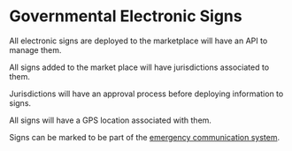 # Governmental Electronic Signs

All electronic signs are deployed to the marketplace will have an API to manage them.

All signs added to the market place will have jurisdictions associated to them.

Jurisdictions will have an approval process before deploying information to signs.

All signs will have a GPS location associated with them.

Signs can be marked to be part of the [emergency communication system](/ecs-gov/).
